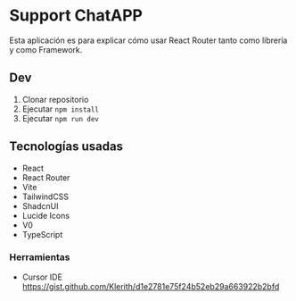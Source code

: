 # Support ChatAPP

Esta aplicación es para explicar cómo usar React Router tanto como librería y como Framework.

## Dev

1. Clonar repositorio
2. Ejecutar `npm install`
3. Ejecutar `npm run dev`

## Tecnologías usadas

- React
- React Router
- Vite
- TailwindCSS
- ShadcnUI
- Lucide Icons
- V0
- TypeScript

### Herramientas
- Cursor IDE
https://gist.github.com/Klerith/d1e2781e75f24b52eb29a663922b2bfd